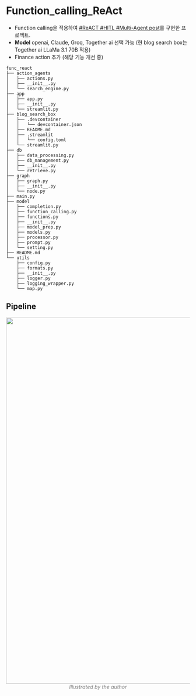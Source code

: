 # Function_calling_ReAct

- Function calling을 적용하여 [#ReACT #HITL #Multi-Agent post](https://finddme.github.io/dev%20log/2024/08/08/react_agent/)를 구현한 프로젝트.
- **Model** openai, Claude, Groq, Together ai 선택 가능 (현 blog search box는 Together ai LLaMa 3.1 70B 적용)
- Finance action 추가 (해당 기능 개선 중)

```
func_react
├── action_agents
│   ├── actions.py
│   ├── __init__.py
│   └── search_engine.py
├── app
│   ├── app.py
│   ├── __init__.py
│   └── streamlit.py
├── blog_search_box
│   ├── .devcontainer
│   │   └── devcontainer.json
│   ├── README.md
│   ├── .streamlit
│   │   └── config.toml
│   └── streamlit.py
├── db
│   ├── data_processing.py
│   ├── db_management.py
│   ├── __init__.py
│   └── retrieve.py
├── graph
│   ├── graph.py
│   ├── __init__.py
│   └── node.py
├── main.py
├── model
│   ├── completion.py
│   ├── function_calling.py
│   ├── functions.py
│   ├── __init__.py
│   ├── model_prep.py
│   ├── models.py
│   ├── processor.py
│   ├── prompt.py
│   └── setting.py
├── README.md
└── utils
    ├── config.py
    ├── formats.py
    ├── __init__.py
    ├── logger.py
    ├── logging_wrapper.py
    └── map.py
```

## Pipeline 

<center><img width="1000" src="https://github.com/user-attachments/assets/336fe90a-a8d4-4244-a213-7f74558f5100"></center>
<center><em style="color:gray;">Illustrated by the author</em></center><br>
